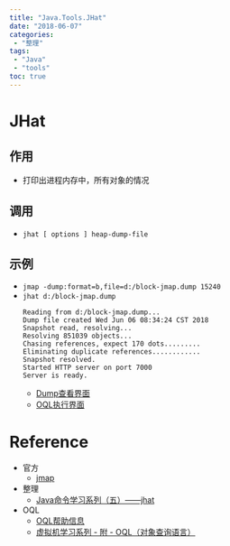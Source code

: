 ```yaml
---
title: "Java.Tools.JHat"
date: "2018-06-07"
categories:
 - "整理"
tags:
 - "Java"
 - "tools"
toc: true
---
```



# JHat
## 作用
- 打印出进程内存中，所有对象的情况

## 调用
- `jhat [ options ] heap-dump-file`

## 示例
- `jmap -dump:format=b,file=d:/block-jmap.dump 15240`
- `jhat d:/block-jmap.dump`
	```
	Reading from d:/block-jmap.dump...
	Dump file created Wed Jun 06 08:34:24 CST 2018
	Snapshot read, resolving...
	Resolving 851039 objects...
	Chasing references, expect 170 dots.........
	Eliminating duplicate references............
	Snapshot resolved.
	Started HTTP server on port 7000
	Server is ready.
	```
	- [Dump查看界面](http://localhost:7000)
	- [OQL执行界面](http://localhost:7000/oql/)


# Reference
- 官方
	- [jmap](https://docs.oracle.com/javase/8/docs/technotes/tools/unix/jhat.html)   
- 整理
	- [Java命令学习系列（五）——jhat](http://www.hollischuang.com/archives/10470)
- OQL
	- [OQL帮助信息](http://localhost:7000/oqlhelp/)
	- [虚拟机学习系列 - 附 - OQL（对象查询语言）](http://su1216.iteye.com/blog/1535776)

